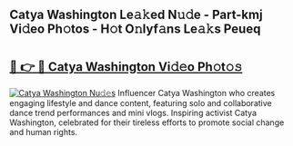 ## Catya Washington Le𝚊𝚔ed N𝚞𝚍e - Part-kmj Vi𝚍eo Ph𝚘tos - H𝚘t O𝚗lyf𝚊ns Le𝚊𝚔s Peueq

# <h2><a href="http://hffu90.feru.top/?c=Catya+Washington">🔗 👉 🔴 Catya Washington Vi𝚍𝚎o Ph𝚘t𝚘𝚜</a></h2>

[![Catya Washington Nu𝚍𝚎s](https://i.imgur.com/0TWrTi3.gif)](http://hffu90.feru.top/?c=Catya+Washington)
Influencer Catya Washington who creates engaging lifestyle and dance content, featuring solo and collaborative dance trend performances and mini vlogs. Inspiring activist Catya Washington, celebrated for their tireless efforts to promote social change and human rights. 
